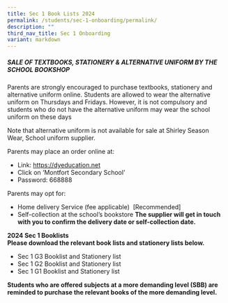 ```yaml
---
title: Sec 1 Book Lists 2024
permalink: /students/sec-1-onboarding/permalink/
description: ""
third_nav_title: Sec 1 Onboarding
variant: markdown
---
```

##### SALE OF TEXTBOOKS, STATIONERY & ALTERNATIVE UNIFORM BY THE SCHOOL BOOKSHOP
Parents are strongly encouraged to purchase textbooks, stationery and alternative uniform online. Students are allowed to wear the alternative uniform on Thursdays and Fridays. However, it is not compulsory and students who do not have the alternative uniform may wear the school uniform on these days

Note that alternative uniform is not available for sale at Shirley Season Wear, School uniform supplier.

Parents may place an order online at:
* Link: https://dyeducation.net
* Click on ‘Montfort Secondary School’
* Password: 668888

Parents may opt for:
* Home delivery Service (fee applicable)  \[Recommended\]
* Self-collection at the school’s bookstore
**The supplier will get in touch with you to confirm the delivery date or self-collection date.**

**2024 Sec 1 Booklists**  
**Please download the relevant book lists and stationery lists below.**&nbsp;

* Sec 1 G3 Booklist and Stationery list
* Sec 1 G2 Booklist and Stationery list
* Sec 1 G1 Booklist and Stationery list

**Students who are offered subjects at a more demanding level (SBB) are reminded to purchase the relevant books of the more demanding level.**